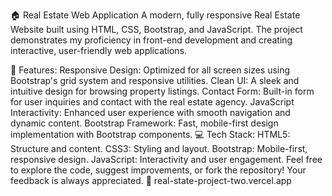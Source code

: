 🏠 Real Estate Web Application
A modern, fully responsive Real Estate Website built using HTML, CSS, Bootstrap, and JavaScript. The project demonstrates my proficiency in front-end development and creating interactive, user-friendly web applications.

🚀 Features:
Responsive Design: Optimized for all screen sizes using Bootstrap's grid system and responsive utilities.
Clean UI: A sleek and intuitive design for browsing property listings.
Contact Form: Built-in form for user inquiries and contact with the real estate agency.
JavaScript Interactivity: Enhanced user experience with smooth navigation and dynamic content.
Bootstrap Framework: Fast, mobile-first design implementation with Bootstrap components.
💻 Tech Stack:
HTML5: Structure and content.
CSS3: Styling and layout.
Bootstrap: Mobile-first, responsive design.
JavaScript: Interactivity and user engagement.
Feel free to explore the code, suggest improvements, or fork the repository! Your feedback is always appreciated. 🔗 real-state-project-two.vercel.app


